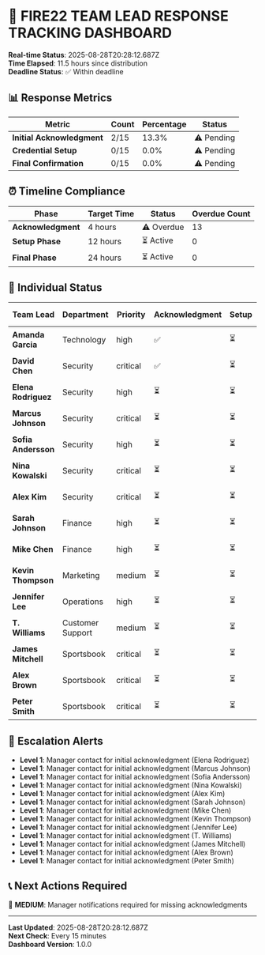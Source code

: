 # 🚨 FIRE22 TEAM LEAD RESPONSE TRACKING DASHBOARD

**Real-time Status**: 2025-08-28T20:28:12.687Z  
**Time Elapsed**: 11.5 hours since distribution  
**Deadline Status**: ✅ Within deadline

## 📊 Response Metrics

| Metric                     | Count | Percentage | Status     |
| -------------------------- | ----- | ---------- | ---------- |
| **Initial Acknowledgment** | 2/15  | 13.3%      | ⚠️ Pending |
| **Credential Setup**       | 0/15  | 0.0%       | ⚠️ Pending |
| **Final Confirmation**     | 0/15  | 0.0%       | ⚠️ Pending |

## ⏰ Timeline Compliance

| Phase              | Target Time | Status     | Overdue Count |
| ------------------ | ----------- | ---------- | ------------- |
| **Acknowledgment** | 4 hours     | ⚠️ Overdue | 13            |
| **Setup Phase**    | 12 hours    | ⏳ Active  | 0             |
| **Final Phase**    | 24 hours    | ⏳ Active  | 0             |

## 🎯 Individual Status

| Team Lead           | Department       | Priority | Acknowledgment | Setup | Confirmation | Overall Status |
| ------------------- | ---------------- | -------- | -------------- | ----- | ------------ | -------------- |
| **Amanda Garcia**   | Technology       | high     | ✅             | ⏳    | ⏳           | ⏳ Pending     |
| **David Chen**      | Security         | critical | ✅             | ⏳    | ⏳           | ⏳ Pending     |
| **Elena Rodriguez** | Security         | high     | ⏳             | ⏳    | ⏳           | ⏳ Pending     |
| **Marcus Johnson**  | Security         | critical | ⏳             | ⏳    | ⏳           | ⏳ Pending     |
| **Sofia Andersson** | Security         | high     | ⏳             | ⏳    | ⏳           | ⏳ Pending     |
| **Nina Kowalski**   | Security         | critical | ⏳             | ⏳    | ⏳           | ⏳ Pending     |
| **Alex Kim**        | Security         | critical | ⏳             | ⏳    | ⏳           | ⏳ Pending     |
| **Sarah Johnson**   | Finance          | high     | ⏳             | ⏳    | ⏳           | ⏳ Pending     |
| **Mike Chen**       | Finance          | high     | ⏳             | ⏳    | ⏳           | ⏳ Pending     |
| **Kevin Thompson**  | Marketing        | medium   | ⏳             | ⏳    | ⏳           | ⏳ Pending     |
| **Jennifer Lee**    | Operations       | high     | ⏳             | ⏳    | ⏳           | ⏳ Pending     |
| **T. Williams**     | Customer Support | medium   | ⏳             | ⏳    | ⏳           | ⏳ Pending     |
| **James Mitchell**  | Sportsbook       | critical | ⏳             | ⏳    | ⏳           | ⏳ Pending     |
| **Alex Brown**      | Sportsbook       | critical | ⏳             | ⏳    | ⏳           | ⏳ Pending     |
| **Peter Smith**     | Sportsbook       | critical | ⏳             | ⏳    | ⏳           | ⏳ Pending     |

## 🚨 Escalation Alerts

- **Level 1**: Manager contact for initial acknowledgment (Elena Rodriguez)
- **Level 1**: Manager contact for initial acknowledgment (Marcus Johnson)
- **Level 1**: Manager contact for initial acknowledgment (Sofia Andersson)
- **Level 1**: Manager contact for initial acknowledgment (Nina Kowalski)
- **Level 1**: Manager contact for initial acknowledgment (Alex Kim)
- **Level 1**: Manager contact for initial acknowledgment (Sarah Johnson)
- **Level 1**: Manager contact for initial acknowledgment (Mike Chen)
- **Level 1**: Manager contact for initial acknowledgment (Kevin Thompson)
- **Level 1**: Manager contact for initial acknowledgment (Jennifer Lee)
- **Level 1**: Manager contact for initial acknowledgment (T. Williams)
- **Level 1**: Manager contact for initial acknowledgment (James Mitchell)
- **Level 1**: Manager contact for initial acknowledgment (Alex Brown)
- **Level 1**: Manager contact for initial acknowledgment (Peter Smith)

## 📞 Next Actions Required

📢 **MEDIUM**: Manager notifications required for missing acknowledgments

---

**Last Updated**: 2025-08-28T20:28:12.687Z  
**Next Check**: Every 15 minutes  
**Dashboard Version**: 1.0.0
